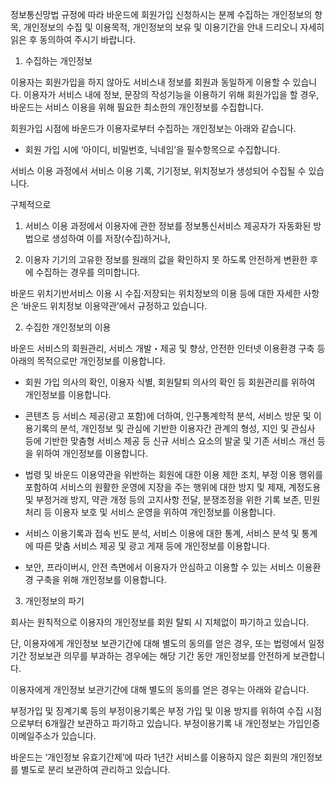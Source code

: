 정보통신망법 규정에 따라 바운드에 회원가입 신청하시는 분께 수집하는 개인정보의 항목, 개인정보의 수집 및 이용목적, 개인정보의 보유 및 이용기간을 안내 드리오니 자세히 읽은 후 동의하여 주시기 바랍니다.

 

1. 수집하는 개인정보

이용자는 회원가입을 하지 않아도 서비스내 정보를 회원과 동일하게 이용할 수 있습니다. 이용자가 서비스 내에 정보, 문장의 작성기능을 이용하기 위해 회원가입을 할 경우, 바운드는 서비스 이용을 위해 필요한 최소한의 개인정보를 수집합니다.

 

회원가입 시점에 바운드가 이용자로부터 수집하는 개인정보는 아래와 같습니다.

 

- 회원 가입 시에 ‘아이디, 비밀번호, 닉네임’을 필수항목으로 수집합니다.

 

서비스 이용 과정에서 서비스 이용 기록, 기기정보, 위치정보가 생성되어 수집될 수 있습니다.

 

구체적으로

1) 서비스 이용 과정에서 이용자에 관한 정보를 정보통신서비스 제공자가 자동화된 방법으로 생성하여 이를 저장(수집)하거나,

2) 이용자 기기의 고유한 정보를 원래의 값을 확인하지 못 하도록 안전하게 변환한 후에 수집하는 경우를 의미합니다.

바운드 위치기반서비스 이용 시 수집·저장되는 위치정보의 이용 등에 대한 자세한 사항은 ‘바운드 위치정보 이용약관’에서 규정하고 있습니다.

 

2. 수집한 개인정보의 이용

바운드 서비스의 회원관리, 서비스 개발・제공 및 향상, 안전한 인터넷 이용환경 구축 등 아래의 목적으로만 개인정보를 이용합니다.

 

- 회원 가입 의사의 확인, 이용자 식별, 회원탈퇴 의사의 확인 등 회원관리를 위하여 개인정보를 이용합니다.

- 콘텐츠 등 서비스 제공(광고 포함)에 더하여, 인구통계학적 분석, 서비스 방문 및 이용기록의 분석, 개인정보 및 관심에 기반한 이용자간 관계의 형성, 지인 및 관심사 등에 기반한 맞춤형 서비스 제공 등 신규 서비스 요소의 발굴 및 기존 서비스 개선 등을 위하여 개인정보를 이용합니다.

- 법령 및 바운드 이용약관을 위반하는 회원에 대한 이용 제한 조치, 부정 이용 행위를 포함하여 서비스의 원활한 운영에 지장을 주는 행위에 대한 방지 및 제재, 계정도용 및 부정거래 방지, 약관 개정 등의 고지사항 전달, 분쟁조정을 위한 기록 보존, 민원처리 등 이용자 보호 및 서비스 운영을 위하여 개인정보를 이용합니다.

- 서비스 이용기록과 접속 빈도 분석, 서비스 이용에 대한 통계, 서비스 분석 및 통계에 따른 맞춤 서비스 제공 및 광고 게재 등에 개인정보를 이용합니다.

- 보안, 프라이버시, 안전 측면에서 이용자가 안심하고 이용할 수 있는 서비스 이용환경 구축을 위해 개인정보를 이용합니다.

 

3. 개인정보의 파기

회사는 원칙적으로 이용자의 개인정보를 회원 탈퇴 시 지체없이 파기하고 있습니다.

단, 이용자에게 개인정보 보관기간에 대해 별도의 동의를 얻은 경우, 또는 법령에서 일정 기간 정보보관 의무를 부과하는 경우에는 해당 기간 동안 개인정보를 안전하게 보관합니다.

 

이용자에게 개인정보 보관기간에 대해 별도의 동의를 얻은 경우는 아래와 같습니다.

부정가입 및 징계기록 등의 부정이용기록은 부정 가입 및 이용 방지를 위하여 수집 시점으로부터 6개월간 보관하고 파기하고 있습니다. 부정이용기록 내 개인정보는 가입인증 이메일주소가 있습니다.

 

바운드는 ‘개인정보 유효기간제’에 따라 1년간 서비스를 이용하지 않은 회원의 개인정보를 별도로 분리 보관하여 관리하고 있습니다.


